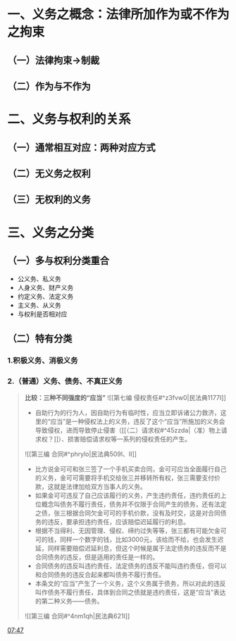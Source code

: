 # 一、义务之概念：法律所加作为或不作为之拘束
## （一）法律拘束→制裁
## （二）作为与不作为
# 二、义务与权利的关系
## （一）通常相互对应：两种对应方式
## （二）无义务之权利
## （三）无权利的义务
# 三、义务之分类
## （一）多与权利分类重合
- 公义务、私义务
- 人身义务、财产义务
- 约定义务、法定义务
- 主义务、从义务
- 与权利是否相对应
## （二）特有分类
### 1.积极义务、消极义务
### 2.（普通）义务、债务、不真正义务

>**比较：三种不同强度的“应当”**
>![[第七编 侵权责任#^z3fvw0|民法典1177I]]
>- 自助行为的行为人，因自助行为有临时性，应当立即诉诸公力救济，这里的“应当”是一种侵权法上的义务，违反了这个“应当”所施加的义务会导致侵权，进而导致停止侵害（[[（二）请求权#^45zzda|（准）物上请求权？]]）、损害赔偿请求权等一系列的侵权责任的产生。
>
>![[第三编 合同#^phrylo|民法典509I、II]]
>- 比方说金可可和张三签了一个手机买卖合同，金可可应当全面履行自己的义务，金可可需要将手机交给张三并移转所有权，张三需要支付价款，这就是法律加给双方当事人的义务。
>- 如果金可可违反了自己应该履行的义务，产生违约责任，违约责任的上位概念叫债务不履行责任，债务并不仅限于合同产生的债务，还有法定之债，张三根据合同欠金可可的手机价款，没有及时交，这是对合同债务的违反，要承担违约责任，应该赔偿迟延履行的利息。
>- 根据不当得利、无因管理、侵权、缔约过失等等，张三都有可能欠金可可的钱，同样一个数字的钱，比如3000元，该给而不给，也会发生迟延，同样需要赔偿迟延利息，但这个时候是属于法定债务的违反而不是合同债务的违反，但是适用的责任是一样的。
>- 合同债务的违反叫违约责任，法定债务的违反不能叫违约责任，但可以和合同债务的违反合起来都叫债务不履行责任。
>- 本条文的“应当”产生了一个义务，这个义务属于债务，所以对此的违反叫作债务不履行责任，具体到合同之债就是违约责任，这是“应当”表达的第二种义务——债务。
>
>![[第三编 合同#^4nm1qh|民法典621I]]

[07:47](file:///D:/BaiduNetdiskDownload/%E6%B0%91%E6%B3%95%E6%80%BB%E8%AE%BA10-2.mp4#t=467.442868)